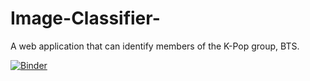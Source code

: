 # Image-Classifier-
A web application that can identify members of the K-Pop group, BTS. 

[![Binder](https://mybinder.org/badge_logo.svg)](https://mybinder.org/v2/gh/iakhil/Image-Classifier-/tree/master/HEAD?filepath=%2Fvoila%2Frender%2FClassifier.ipynb)
